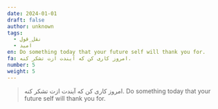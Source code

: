 ```yaml
---
date: 2024-01-01
draft: false
author: unknown
tags:
  - نقل_قول
  - امید
en: Do something today that your future self will thank you for.
fa: امروز کاری کن که آیندت ازت تشکر کنه.
number: 5
weight: 5
---
```


> امروز کاری کن که آیندت ازت تشکر کنه.
> Do something today that your future self will thank you for.
